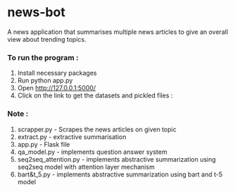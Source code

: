 # news-bot

A news application that summarises multiple news articles to give an overall view about trending topics. 

### To run the program :
1. Install necessary packages
2. Run python app.py
3. Open http://127.0.0.1:5000/ 
3. Click on the link to get the datasets and pickled files : 

### Note :
1. scrapper.py - Scrapes the news articles on given topic
2. extract.py - extractive summarisation
3. app.py - Flask file
4. qa_model.py - implements question answer system
5. seq2seq_attention.py - implements abstractive summarization using seq2seq model with attention layer mechanism
6. bart&t_5.py - implements abstractive summarization using bart and t-5 model
